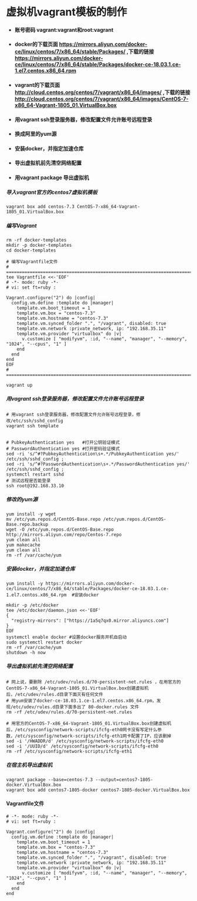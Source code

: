 # 虚拟机vagrant模板的制作

* #### 账号密码 vagrant:vagrant和root:vagrant
* #### docker的下载页面 https://mirrors.aliyun.com/docker-ce/linux/centos/7/x86_64/stable/Packages/ ,下载的链接 https://mirrors.aliyun.com/docker-ce/linux/centos/7/x86_64/stable/Packages/docker-ce-18.03.1.ce-1.el7.centos.x86_64.rpm
* #### vagrant的下载页面 http://cloud.centos.org/centos/7/vagrant/x86_64/images/ ,下载的链接 http://cloud.centos.org/centos/7/vagrant/x86_64/images/CentOS-7-x86_64-Vagrant-1805_01.VirtualBox.box
* #### 用vagrant ssh登录服务器，修改配置文件允许账号远程登录
* #### 换成阿里的yum源
* #### 安装docker，并指定加速仓库
* #### 导出虚拟机前先清空网络配置
* #### 用vagrant package 导出虚拟机

##### 导入vagrant官方的centos7虚拟机模板
```
vagrant box add centos-7.3 CentOS-7-x86_64-Vagrant-1805_01.VirtualBox.box
```

##### 编写Vagrant
```
rm -rf docker-templates
mkdir -p docker-templates
cd docker-templates

# 编写Vagrantfile文件
# =========================================================================================
tee Vagrantfile <<-'EOF'
# -*- mode: ruby -*-
# vi: set ft=ruby :

Vagrant.configure("2") do |config|
  config.vm.define :template do |manager|
    template.vm.boot_timeout = 1
    template.vm.box = "centos-7.3"
    template.vm.hostname = "centos-7.3"
    template.vm.synced_folder ".", "/vagrant", disabled: true
    template.vm.network :private_network, ip: "192.168.35.11"
    template.vm.provider "virtualbox" do |v|
      v.customize [ "modifyvm", :id, "--name", "manager", "--memory", "1024", "--cpus", "1" ]
    end
  end
end
EOF
# =========================================================================================

vagrant up
```

##### 用vagrant ssh登录服务器，修改配置文件允许账号远程登录
```
# 用vagrant ssh登录服务器，修改配置文件允许账号远程登录，修改/etc/ssh/sshd_config
vagrant ssh template


# PubkeyAuthentication yes   #打开公钥验证模式
# PasswordAuthentication yes #打开密码验证模式
sed -ri 's/^#?PubkeyAuthentication\s+.*/PubkeyAuthentication yes/' /etc/ssh/sshd_config ;
sed -ri 's/^#?PasswordAuthentication\s+.*/PasswordAuthentication yes/' /etc/ssh/sshd_config ;
systemctl restart sshd
# 测试远程是否能登录
ssh root@192.168.33.10
```

##### 修改的yum源
```
yum install -y wget
mv /etc/yum.repos.d/CentOS-Base.repo /etc/yum.repos.d/CentOS-Base.repo.backup
wget -O /etc/yum.repos.d/CentOS-Base.repo http://mirrors.aliyun.com/repo/Centos-7.repo
yum clean all
yum makecache
yum clean all
rm -rf /var/cache/yum
```

##### 安装docker，并指定加速仓库
```
yum install -y https://mirrors.aliyun.com/docker-ce/linux/centos/7/x86_64/stable/Packages/docker-ce-18.03.1.ce-1.el7.centos.x86_64.rpm  #安装docker

mkdir -p /etc/docker
tee /etc/docker/daemon.json <<-'EOF'
{
  "registry-mirrors": ["https://1a5q7qx0.mirror.aliyuncs.com"]
}
EOF
systemctl enable docker #设置docker服务开机自启动
sudo systemctl restart docker
rm -rf /var/cache/yum
shutdown -h now
```

##### 导出虚拟机前先清空网络配置
```
# 网上说，要删除 /etc/udev/rules.d/70-persistent-net.rules ，在用官方的CentOS-7-x86_64-Vagrant-1805_01.VirtualBox.box创建虚拟机后，/etc/udev/rules.d目录下面灭有任何文件
# 用yum安装了docker-ce-18.03.1.ce-1.el7.centos.x86_64.rpm，发现/etc/udev/rules.d目录下面多出了 80-docker.rules 文件
rm -rf /etc/udev/rules.d/70-persistent-net.rules

# 用官方的CentOS-7-x86_64-Vagrant-1805_01.VirtualBox.box创建虚拟机后，/etc/sysconfig/network-scripts/ifcfg-eth0网卡没有写定什么参数，/etc/sysconfig/network-scripts/ifcfg-eth1网卡配置了IP，应该删掉
sed -i '/HWADDR/d' /etc/sysconfig/network-scripts/ifcfg-eth0
sed -i '/UUID/d' /etc/sysconfig/network-scripts/ifcfg-eth0
rm -rf /etc/sysconfig/network-scripts/ifcfg-eth1
```

##### 在宿主机导出虚拟机
```
vagrant package --base=centos-7.3 --output=centos7-1805-docker.VirtualBox.box
vagrant box add centos7-1805-docker centos7-1805-docker.VirtualBox.box
```

#### Vagrantfile文件
```
# -*- mode: ruby -*-
# vi: set ft=ruby :

Vagrant.configure("2") do |config|
  config.vm.define :template do |manager|
    template.vm.boot_timeout = 1
    template.vm.box = "centos-7.3"
    template.vm.hostname = "centos-7.3"
    template.vm.synced_folder ".", "/vagrant", disabled: true
    template.vm.network :private_network, ip: "192.168.35.11"
    template.vm.provider "virtualbox" do |v|
      v.customize [ "modifyvm", :id, "--name", "manager", "--memory", "1024", "--cpus", "1" ]
    end
  end
end
```